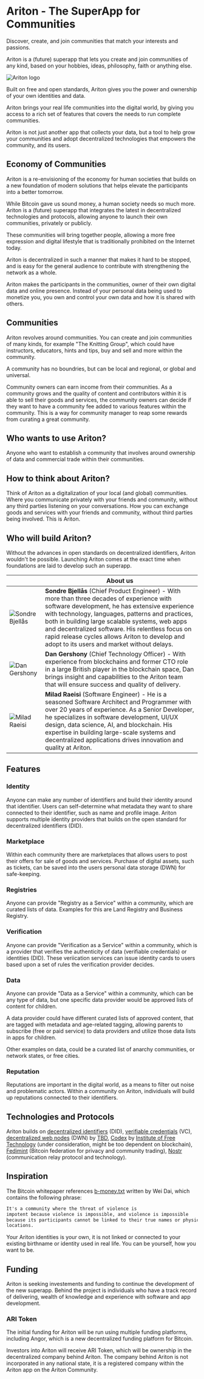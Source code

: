 # Ariton - The SuperApp for Communities

Discover, create, and join communities that match your interests and passions.

Ariton is a (future) superapp that lets you create and join communities of any kind, 
based on your hobbies, ideas, philosophy, faith or anything else. 

![Ariton logo](/docs/assets/ariton-logo.png)

Built on free and open standards, Ariton gives you the power and ownership of 
your own identities and data.

Ariton brings your real life communities into the digital world, by giving you 
access to a rich set of features that covers the needs to run complete communities.

Ariton is not just another app that collects your data, but a tool to help grow 
your communities and adopt decentralized technologies that empowers the community, 
and its users.

## Economy of Communities

Ariton is a re-envisioning of the economy for human societies that builds on a new foundation of modern solutions that helps elevate the participants into a better tomorrow.

While Bitcoin gave us sound money, a human society needs so much more. Ariton is a (future) superapp that integrates the latest in decentralized technologies and protocols, allowing anyone to launch their own communities, privately or publicly.

These communities will bring together people, allowing a more free expression and digital lifestyle that is traditionally prohibited on the Internet today.

Ariton is decentralized in such a manner that makes it hard to be stopped, and is easy for the general audience to contribute with strengthening the network as a whole.

Ariton makes the participants in the communities, owner of their own digital data and online presence. Instead of your personal data being used to monetize you, you own and control your own data and how it is shared with others.

## Communities

Ariton revolves around communities. You can create and join communities of many kinds, for example "The Knitting Group", which could have instructors, educators, hints and tips, buy and sell and more within the community.

A community has no boundries, but can be local and regional, or global and universal.

Community owners can earn income from their communities. As a community grows and the quality of content and contributors within it is able to sell their goods and services, the community owners can decide if they want to have a community fee added to various features within the community. This is a way for community manager to reap some rewards from curating a great community.

## Who wants to use Ariton?

Anyone who want to establish a community that involves around ownership of data and commercial trade within their communities.

## How to think about Ariton?

Think of Ariton as a digitalization of your local (and global) communities. Where you communicate privately with your friends and community, without any third parties listening on your conversations. How you can exchange goods and services with your friends and community, without third parties being involved. This is Ariton.

## Who will build Ariton?

Without the advances in open standards on decentralized identifiers, Ariton wouldn't be possible. Launching Ariton comes at the exact time when foundations are laid to develop such an superapp.

|   | About us |
| --- | --- |
| ![Sondre Bjellås](docs/assets/sondre.png) | **Sondre Bjellås** (Chief Product Engineer) - With more than three decades of experience with software development, he has extensive experience with technology, languages, patterns and practices, both in building large scalable systems, web apps and decentralized software. His relentless focus on rapid release cycles allows Ariton to develop and adopt to its users and market without delays.  |
| ![Dan Gershony](docs/assets/dan.png) | **Dan Gershony** (Chief Technology Officer) - With experience from blockchains and former CTO role in a large British player in the blockchain space, Dan brings insight and capabilities to the Ariton team that will ensure success and quality of delivery.|
| ![Milad Raeisi](docs/assets/milad.png) | **Milad Raeisi** (Software Engineer) - He is a seasoned Software Architect and Programmer with over 20 years of experience. As a Senior Developer, he specializes in software development, UI/UX design, data science, AI, and blockchain. His expertise in building large-scale systems and decentralized applications drives innovation and quality at Ariton.|


## Features

### Identity

Anyone can make any number of identifiers and build their identity around that identifier. Users can self-determine what metadata they want to share connected to their identifier, such as name and profile image. Ariton supports multiple identity providers that builds on the open standard for decentralized identifiers (DID).

### Marketplace

Within each community there are marketplaces that allows users to post their offers for sale of goods and services. Purchase of digital assets, such as tickets, can be saved into the users personal data storage (DWN) for safe-keeping.

### Registries

Anyone can provide "Registry as a Service" within a community, which are curated lists of data. Examples for this are Land Registry and Business Registry.

### Verification

Anyone can provide "Verification as a Service" within a community, which is a provider that verifies the authenticity of data (verifiable credentials) or identities (DID). These veriication services can issue identity cards to users based upon a set of rules the verification provider decides.

### Data

Anyone can provide "Data as a Service" within a community, which can be any type of data, but one specific data provider would be approved lists of content for children.

A data provider could have different curated lists of approved content, that are tagged with metadata and age-related tagging, allowing parents to subscribe (free or paid service) to data providers and utilize those data lists in apps for children.

Other examples on data, could be a curated list of anarchy communities, or network states, or free cities.

### Reputation

Reputations are important in the digital world, as a means to filter out noise and problematic actors. Within a community on Ariton, individuals will build up reputations connected to their identifiers.

## Technologies and Protocols

Ariton builds on [decentralized identifiers](https://developer.tbd.website/docs/web5/learn/decentralized-identifiers) (DID), [verifiable credentials](https://developer.tbd.website/docs/web5/learn/verifiable-credentials) (VC), [decentralized web nodes](https://developer.tbd.website/docs/web5/learn/decentralized-web-nodes/) (DWN) by [TBD](https://www.tbd.website/), [Codex](https://blog.codex.storage/decentralised-storage-for-virtual-self-sovereign-territories/) by [Institute of Free Technology](https://free.technology/) (under consideration, might be too dependent on blockchain), [Fedimint](https://fedimint.org/) (Bitcoin federation for privacy and community trading), [Nostr](https://nostr.com/) (communication relay protocol and technology).

## Inspiration

The Bitcoin whitepaper references [b-money.txt](http://www.weidai.com/bmoney.txt) written by Wei Dai, which contains the following phrase:

```txt
It's a community where the threat of violence is
impotent because violence is impossible, and violence is impossible
because its participants cannot be linked to their true names or physical
locations.
```

Your Ariton identities is your own, it is not linked or connected to your existing birthname or identity used in real life. You can be yourself, how you want to be.

## Funding

Ariton is seeking investements and funding to continue the development of the new superapp. Behind the project is individuals who have a track record of delivering, wealth of knowledge and experience with software and app development.

### ARI Token

The initial funding for Ariton will be run using multiple funding platforms, including Angor, which is a new decentralized funding platform for Bitcoin.

Investors into Ariton will receive ARI Token, which will be ownership in the decentralized company behind Ariton. The company behind Ariton is not incorporated in any national state, it is a registered company within the Ariton app on the Ariton Community.